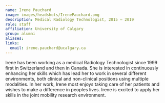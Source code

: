 ```yaml
---
name: Irene Pauchard
image: images/headshots/IrenePauchard.png
description: Medical Radiology Technologist, 2015 – 2019
role: staff
affiliation: University of Calgary
group: alumni
aliases: 
links:
  email: irene.pauchard@ucalgary.ca
---
```


Irene has been working as a medical Radiology Technologist since 1999 first in Switzerland 
and then in Canada. She is interested in continuously enhancing her skills which has 
lead her to work in several different environments, both clinical and non-clinical 
positions using multiple modalities. In her work, Irene most enjoys taking care of her 
patients and wishes to make a difference in peoples lives. Irene is excited to apply 
her skills in the joint mobility research environment.